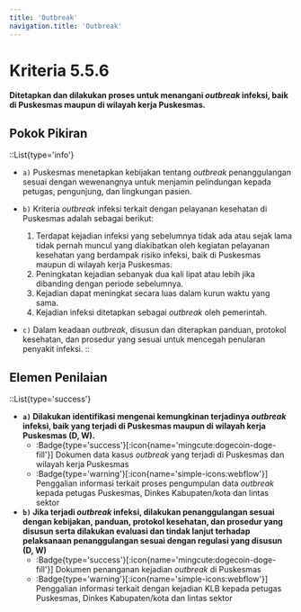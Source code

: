```yaml
---
title: 'Outbreak'
navigation.title: 'Outbreak'
---
```


# Kriteria 5.5.6 
**Ditetapkan dan dilakukan proses untuk menangani _outbreak_ infeksi, baik di Puskesmas maupun di wilayah kerja Puskesmas.** 
## Pokok Pikiran 
::List{type='info'}
- ``a)`` Puskesmas menetapkan kebijakan tentang _outbreak_ penanggulangan sesuai dengan wewenangnya untuk menjamin pelindungan kepada petugas, pengunjung, dan lingkungan pasien. 
- ``b)`` Kriteria _outbreak_ infeksi terkait dengan pelayanan kesehatan di Puskesmas adalah sebagai berikut: 
  
  1. Terdapat kejadian infeksi yang sebelumnya tidak ada atau sejak lama tidak pernah muncul yang diakibatkan oleh kegiatan pelayanan kesehatan yang berdampak risiko infeksi, baik di Puskesmas maupun di wilayah kerja Puskesmas. 
  2. Peningkatan kejadian sebanyak dua  kali  lipat atau lebih jika dibanding dengan periode sebelumnya. 
  3. Kejadian dapat meningkat secara luas dalam kurun waktu yang sama. 
  4. Kejadian infeksi ditetapkan sebagai _outbreak_ oleh pemerintah. 
- ``c)`` Dalam keadaan _outbreak_, disusun dan diterapkan panduan, protokol kesehatan, dan prosedur yang sesuai untuk mencegah penularan penyakit infeksi. 
::
## Elemen Penilaian 
::List{type='success'}
- **``a)`` Dilakukan identifikasi mengenai kemungkinan terjadinya _outbreak_ infeksi, baik yang terjadi di Puskesmas maupun di wilayah kerja Puskesmas (D, W).**
  - :Badge{type='success'}[:icon{name='mingcute:dogecoin-doge-fill'}] Dokumen data kasus _outbreak_ yang terjadi di Puskesmas dan wilayah kerja Puskesmas 
  - :Badge{type='warning'}[:icon{name='simple-icons:webflow'}] Penggalian informasi terkait proses pengumpulan data _outbreak_ kepada petugas Puskesmas, Dinkes Kabupaten/kota dan lintas sektor 
- **``b)`` Jika terjadi _outbreak_ infeksi, dilakukan penanggulangan sesuai dengan kebijakan, panduan, protokol kesehatan, dan prosedur yang disusun serta dilakukan evaluasi dan tindak lanjut terhadap pelaksanaan penanggulangan sesuai dengan regulasi yang disusun (D, W)** 
  - :Badge{type='success'}[:icon{name='mingcute:dogecoin-doge-fill'}] Dokumen penanganan kejadian _outbreak_ di Puskesmas 
  - :Badge{type='warning'}[:icon{name='simple-icons:webflow'}] Penggalian informasi terkait dengan kejadian KLB kepada petugas Puskesmas, Dinkes Kabupaten/kota dan lintas sektor 
